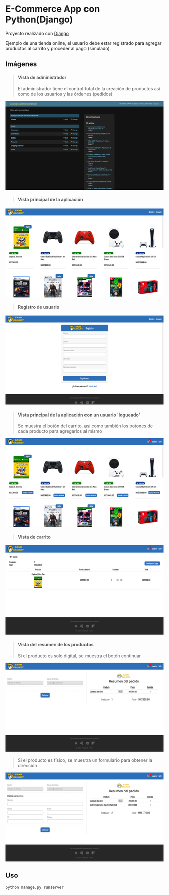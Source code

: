 # E-Commerce App con Python(Django)

Proyecto realizado con [Django](https://www.djangoproject.com/)

Ejemplo de una tienda online, el usuario debe estar registrado para agregar productos al carrito y proceder al pago (simulado)

## Imágenes

> #### Vista de administrador
>
> El administrador tiene el control total de la creación de productos así como de los usuarios y las órdenes (pedidos)

![](docs/screen03.png)

> #### Vista principal de la aplicación

![](docs/screen04.png)

> #### Registro de usuario

![](docs/screen05.png)

> #### Vista principal de la aplicación con un usuario 'logueado'
>
> Se muestra el botón del carrito, así como también los botones de cada producto para agregarlos al mismo

![](docs/screen06.png)

> #### Vista de carrito

![](docs/screen07.png)

> #### Vista del resumen de los productos
>
> Si el producto es solo digital, se muestra el botón continuar

![](docs/screen08.png)

> Si el producto es físico, se muestra un formulario para obtener la dirección

![](docs/screen10.png)

## Uso

```bash
python manage.py runserver
```
